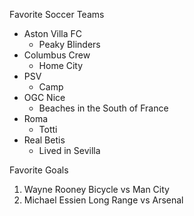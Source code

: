 Favorite Soccer Teams
* Aston Villa FC
  * Peaky Blinders
* Columbus Crew
  * Home City
* PSV
  * Camp
* OGC Nice
  * Beaches in the South of France
* Roma
  * Totti
* Real Betis
  * Lived in Sevilla

Favorite Goals
1. Wayne Rooney Bicycle vs Man City
2. Michael Essien Long Range vs Arsenal
